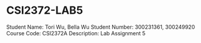 # CSI2372-LAB5
Student Name: Tori Wu, Bella Wu
Student Number: 300231361, 300249920
Course Code: CSI2372A
Description: Lab Assignment 5
